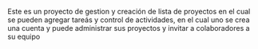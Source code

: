 Este es un proyecto de gestion y creación de lista de proyectos en el cual se pueden agregar tareás y control de actividades, 
en el cual uno se crea una cuenta y puede administrar sus proyectos y invitar a colaboradores a su equipo

